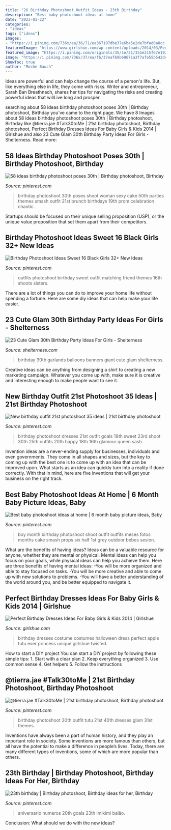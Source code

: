 ```yaml
---
title: "26 Birthday Photoshoot Outfit Ideas - 23th Birthday"
description: "Best baby photoshoot ideas at home"
date: "2023-01-22"
categories:
- "ideas"
tags: ["ideas"]
images:
- "https://i.pinimg.com/736x/ea/36/71/ea367107dbe37e6ba5e2de7bfad0a8cc.jpg"
featuredImage: "https://www.girlshue.com/wp-content/uploads/2014/03/Perfect-Birthday-Dresses-Ideas-For-Baby-Girls-Kids-2014-6.jpg"
featured_image: "https://i.pinimg.com/originals/35/1e/21/351e215f67e192ae813b437354b21d62.jpg"
image: "https://i.pinimg.com/736x/37/ea/f6/37eaf69b69671a3f7afe55b542dedae6.jpg"
ShowToc: true
author: "Moshe Bauch"
---
```



Ideas are powerful and can help change the course of a person's life. But, like everything else in life, they come with risks. Writer and entrepreneur, Sarah Ban Breathnach, shares her tips for navigating the risks and creating powerful ideas that willLive long and prosper.

	

		
searching about 58 ideas birthday photoshoot poses 30th | Birthday photoshoot, Birthday you've came to the right page. We have 8 Images about 58 ideas birthday photoshoot poses 30th | Birthday photoshoot, Birthday like @tierra.jae #Talk30toMe | 21st birthday photoshoot, Birthday photoshoot, Perfect Birthday Dresses Ideas For Baby Girls &amp; Kids 2014 | Girlshue and also 23 Cute Glam 30th Birthday Party Ideas For Girls - Shelterness. Read more:
		
    
## 58 Ideas Birthday Photoshoot Poses 30th | Birthday Photoshoot, Birthday

<img loading=lazy src="https://i.pinimg.com/originals/35/1e/21/351e215f67e192ae813b437354b21d62.jpg" onerror="this.onerror=null;this.src='https://tse4.mm.bing.net/th?id=OIP.ndxC1nbPSe3SLbMhjKBedAAAAA&amp;pid=15.1';" alt="58 ideas birthday photoshoot poses 30th | Birthday photoshoot, Birthday">

_Source: pinterest.com_

>birthday photoshoot 30th poses shoot woman sexy cake 50th parties themes smash outfit 21st brunch birthdays 19th prom celebration chaotic. 

	

Startups should be focused on their unique selling proposition (USP), or the unique value proposition that set them apart from their competitors.

    
## Birthday Photoshoot Ideas Sweet 16 Black Girls 32+ New Ideas

<img loading=lazy src="https://i.pinimg.com/736x/37/ea/f6/37eaf69b69671a3f7afe55b542dedae6.jpg" onerror="this.onerror=null;this.src='https://tse4.mm.bing.net/th?id=OIP.kmU9984wCqNferV3tQ6uKQAAAA&amp;pid=15.1';" alt="Birthday Photoshoot Ideas Sweet 16 Black Girls 32+ New Ideas">

_Source: pinterest.com_

>outfits photoshoot birthday sweet outfit matching friend themes 16th shoots sisters. 

	

There are a lot of things you can do to improve your home life without spending a fortune. Here are some diy ideas that can help make your life easier.

    
## 23 Cute Glam 30th Birthday Party Ideas For Girls - Shelterness

<img loading=lazy src="https://i.shelterness.com/2017/02/04-giant-balloons-banners-and-garlands.jpg" onerror="this.onerror=null;this.src='https://tse2.mm.bing.net/th?id=OIP.uexFYFHb_cbRifhb0lJRcQHaJ4&amp;pid=15.1';" alt="23 Cute Glam 30th Birthday Party Ideas For Girls - Shelterness">

_Source: shelterness.com_

>birthday 30th garlands balloons banners giant cute glam shelterness. 

	

Creative ideas can be anything from designing a shirt to creating a new marketing campaign. Whatever you come up with, make sure it is creative and interesting enough to make people want to see it.

    
## New Birthday Outfit 21st Photoshoot 35 Ideas | 21st Birthday Photoshoot

<img loading=lazy src="https://i.pinimg.com/736x/ea/36/71/ea367107dbe37e6ba5e2de7bfad0a8cc.jpg" onerror="this.onerror=null;this.src='https://tse3.mm.bing.net/th?id=OIP.gi2RfLOzE3srY8i9Llzw4wAAAA&amp;pid=15.1';" alt="New birthday outfit 21st photoshoot 35 ideas | 21st birthday photoshoot">

_Source: pinterest.com_

>birthday photoshoot dresses 21st outfit goals 19th sweet 23rd shoot 30th 25th outfits 20th happy 18th 16th glamour queen sash. 

	

Invention ideas are a never-ending supply for businesses, individuals and even governments. They come in all shapes and sizes, but the key to coming up with the best one is to come up with an idea that can be improved upon. What starts as an idea can quickly turn into a reality if done correctly. With that in mind, here are five inventions that will get your business on the right track.

    
## Best Baby Photoshoot Ideas At Home | 6 Month Baby Picture Ideas, Baby

<img loading=lazy src="https://i.pinimg.com/736x/85/94/dd/8594dd1e0f14ede6f2c22e6b89e8789b.jpg" onerror="this.onerror=null;this.src='https://tse3.mm.bing.net/th?id=OIP.wJTwzGjytfSJuxQmIgu-cwHaGW&amp;pid=15.1';" alt="Best baby photoshoot ideas at home | 6 month baby picture ideas, Baby">

_Source: pinterest.com_

>boy month birthday photoshoot shoot outfit outfits meses fotos months cake smash props six half 1st grey outdoor bebes sesion. 

	

What are the benefits of having ideas?
Ideas can be a valuable resource for anyone, whether they are mental or physical. Mental ideas can help you focus on your goals, while physical ideas can help you achieve them. Here are three benefits of having mental ideas: 
-You will be more organized and able to stay focused on tasks. 
-You will be more creative and able to come up with new solutions to problems. 
-You will have a better understanding of the world around you, and be better equipped to navigate it.

    
## Perfect Birthday Dresses Ideas For Baby Girls &amp; Kids 2014 | Girlshue

<img loading=lazy src="https://www.girlshue.com/wp-content/uploads/2014/03/Perfect-Birthday-Dresses-Ideas-For-Baby-Girls-Kids-2014-6.jpg" onerror="this.onerror=null;this.src='https://tse1.mm.bing.net/th?id=OIP.VLMjcgaZDKAtmHlGMsxqrAHaKX&amp;pid=15.1';" alt="Perfect Birthday Dresses Ideas For Baby Girls &amp; Kids 2014 | Girlshue">

_Source: girlshue.com_

>birthday dresses costume costumes halloween dress perfect apple tutu ever princess unique girlshue twisted. 

	

How to start a DIY project
You can start a DIY project by following these simple tips: 1. Start with a clear plan 2. Keep everything organized 3. Use common sense 4. Get helpers 5. Follow the instructions 
    
## @tierra.jae #Talk30toMe | 21st Birthday Photoshoot, Birthday Photoshoot

<img loading=lazy src="https://i.pinimg.com/originals/65/40/13/65401398b6f6784de7521998d282b182.jpg" onerror="this.onerror=null;this.src='https://tse2.mm.bing.net/th?id=OIP.EtngfiUSNBoyKXLkkfLKGQHaK2&amp;pid=15.1';" alt="@tierra.jae #Talk30toMe | 21st birthday photoshoot, Birthday photoshoot">

_Source: pinterest.com_

>birthday photoshoot 30th outfit tutu 21st 40th dresses glam 31st themes. 

	

Inventions have always been a part of human history, and they play an important role in society. Some inventions are more famous than others, but all have the potential to make a difference in people’s lives. Today, there are many different types of inventions, some of which are more popular than others.

    
## 23th Birthday | Birthday Photoshoot, Birthday Ideas For Her, Birthday

<img loading=lazy src="https://i.pinimg.com/736x/d8/a4/ea/d8a4ea5c470b8b33bebc94370aaf624d--birthday-makeup--birthday.jpg" onerror="this.onerror=null;this.src='https://tse1.mm.bing.net/th?id=OIP.RoBZ2uLKsLcEG8fXjpIasQHaJ3&amp;pid=15.1';" alt="23th birthday | Birthday photoshoot, Birthday ideas for her, Birthday">

_Source: pinterest.com_

>aniversario numeros 20th goals 23th imikimi balão. 

	

Conclusion: What should we do with the new ideas?
 

